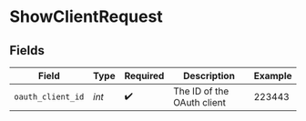 # ShowClientRequest


## Fields

| Field                      | Type                       | Required                   | Description                | Example                    |
| -------------------------- | -------------------------- | -------------------------- | -------------------------- | -------------------------- |
| `oauth_client_id`          | *int*                      | :heavy_check_mark:         | The ID of the OAuth client | 223443                     |